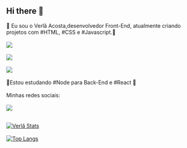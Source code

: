## Hi there 👋

 :rocket: Eu sou o Verlã Acosta,desenvolvedor Front-End, atualmente criando projetos com #HTML, #CSS e #Javascript.:rocket:<br><br>
<img src="https://img.shields.io/badge/HTML-239120?style=for-the-badge&logo=html5&logoColor=white" /> <br><br>
<img src="https://img.shields.io/badge/CSS-239120?&style=for-the-badge&logo=css3&logoColor=white" /> <br><br>
<img src="https://img.shields.io/badge/JavaScript-F7DF1E?style=for-the-badge&logo=javascript&logoColor=black" /> <br><br>
:rocket:Estou estudando #Node para Back-End e #React :rocket:<br><br>
Minhas redes sociais: <br> <br>
<a href="https://www.linkedin.com/in/verl%C3%A3-acosta-ramos/" target="_blank"> <img src="https://img.shields.io/badge/LinkedIn-0077B5?style=for-the-badge&logo=linkedin&logoColor=white"/></a> <br> <br>

[![Verlã Stats](https://github-readme-stats.vercel.app/api?username=verlaAcostaRamos)](https://github.com/anuraghazra/github-readme-stats) <br> <br>
[![Top Langs](https://github-readme-stats.vercel.app/api/top-langs/?username=verlaAcostaRamos)](https://github.com/anuraghazra/github-readme-stats)

